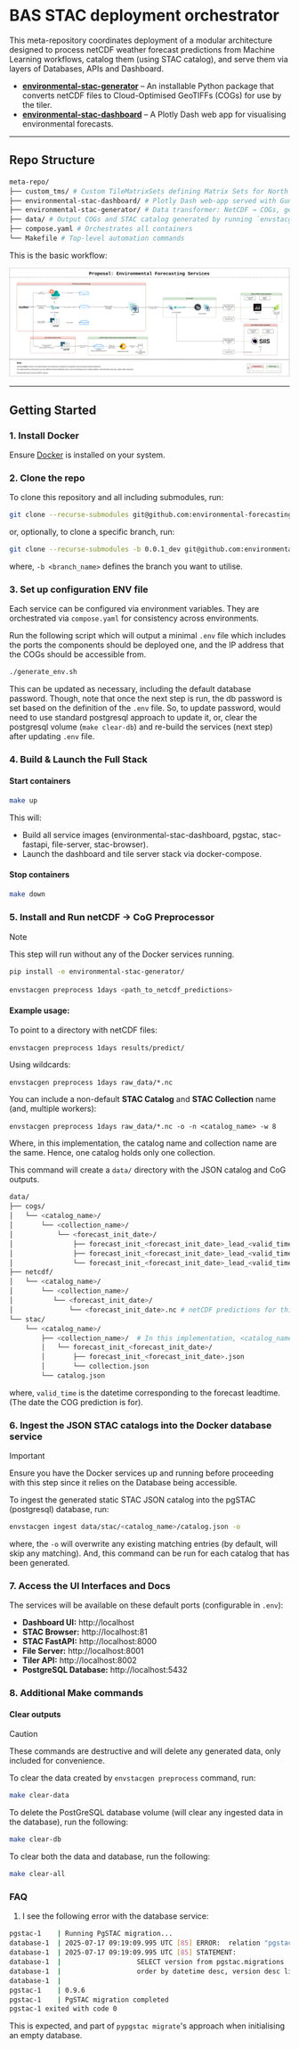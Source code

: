 # BAS STAC deployment orchestrator

This meta-repository coordinates deployment of a modular architecture designed to process netCDF weather forecast predictions from Machine Learning workflows, catalog them (using STAC catalog), and serve them via layers of Databases, APIs and Dashboard.

- **[environmental-stac-generator](https://github.com/environmental-forecasting/environmental-stac-generator)** – An installable Python package that converts netCDF files to Cloud-Optimised GeoTIFFs (COGs) for use by the tiler.
- **[environmental-stac-dashboard](https://github.com/environmental-forecasting/environmental-stac-dashboard)** – A Plotly Dash web app for visualising environmental forecasts.

---

## Repo Structure

```bash
meta-repo/
├── custom_tms/ # Custom TileMatrixSets defining Matrix Sets for North and South projections (used by TiTiler Docker service)
├── environmental-stac-dashboard/ # Plotly Dash web-app served with Gunicorn
├── environmental-stac-generator/ # Data transformer: NetCDF → COGs, generate STAC catalog, ingest into pgSTAC database
├── data/ # Output COGs and STAC catalog generated by running `envstacgen` command from `environmental-stac-generator` install on IceNet and other prediction netCDF files
├── compose.yaml # Orchestrates all containers
└── Makefile # Top-level automation commands
```

This is the basic workflow:

![Architecture diagram](docs/images/forecast-services-dash-pgstac-leaflet-schematic.png "Architecture Diagram")

---

## Getting Started

### 1. Install Docker

Ensure [Docker](https://docs.docker.com/get-docker/) is installed on your system.


### 2. Clone the repo

To clone this repository and all including submodules, run:

```bash
git clone --recurse-submodules git@github.com:environmental-forecasting/environmental-stac-orchestrator.git
```

or, optionally, to clone a specific branch, run:

```bash
git clone --recurse-submodules -b 0.0.1_dev git@github.com:environmental-forecasting/environmental-stac-orchestrator.git
```

where, `-b <branch_name>` defines the branch you want to utilise.

### 3. Set up configuration ENV file

Each service can be configured via environment variables. They
are orchestrated via `compose.yaml` for consistency across
environments.

Run the following script which will output a minimal `.env` file which
includes the ports the components should be deployed one, and the IP
address that the COGs should be accessible from.

```bash
./generate_env.sh
```

This can be updated as necessary, including the default database password. Though, note that once the next step is
run, the db password is set based on the definition of the `.env` file. So, to update password, would need to use
standard postgresql approach to update it, or, clear the postgresql volume (`make clear-db`) and re-build the
services (next step) after updating `.env` file.

### 4. Build & Launch the Full Stack

#### Start containers

```bash
make up
```

This will:

* Build all service images (environmental-stac-dashboard, pgstac, stac-fastapi, file-server, stac-browser).
* Launch the dashboard and tile server stack via docker-compose.


#### Stop containers

```bash
make down
```

### 5. Install and Run netCDF -> CoG Preprocessor

> [!NOTE]
> This step will run without any of the Docker services running.

```bash
pip install -e environmental-stac-generator/

envstacgen preprocess 1days <path_to_netcdf_predictions>
```

#### Example usage:

To point to a directory with netCDF files:

`envstacgen preprocess 1days results/predict/`

Using wildcards:

`envstacgen preprocess 1days raw_data/*.nc`

You can include a non-default **STAC Catalog** and **STAC Collection** name (and, multiple workers):

`envstacgen preprocess 1days raw_data/*.nc -o -n <catalog_name> -w 8`

Where, in this implementation, the catalog name and collection name are the same. Hence,
one catalog holds only one collection.

This command will create a `data/` directory with the JSON catalog and CoG outputs.

```bash
data/
├── cogs/
│   └── <catalog_name>/
│       └── <collection_name>/
│           └── <forecast_init_date>/
│               ├── forecast_init_<forecast_init_date>_lead_<valid_time>.jpg        # Thumbnail file
│               ├── forecast_init_<forecast_init_date>_lead_<valid_time>.tif        # COG w/ internal overviews
│               └── forecast_init_<forecast_init_date>_lead_<valid_time>.tif.ovr    # External overviews
├── netcdf/
│   └── <catalog_name>/
│       └── <collection_name>/
│          └── <forecast_init_date>/
│              └── <forecast_init_date>.nc # netCDF predictions for this forecast init date, with all leadtimes stored in this file
└── stac/
    └── <catalog_name>/
        ├── <collection_name>/  # In this implementation, <catalog_name> and <collection_name> are the same
        │   └── forecast_init_<forecast_init_date>/
        │       ├── forecast_init_<forecast_init_date>.json
        │       └── collection.json
        └── catalog.json

```

where, `valid_time` is the datetime corresponding to the forecast leadtime. (The date the COG prediction is for).


### 6. Ingest the JSON STAC catalogs into the Docker database service

> [!IMPORTANT]
> Ensure you have the Docker services up and running before proceeding with this step since it relies on the Database being accessible.

To ingest the generated static STAC JSON catalog into the pgSTAC (postgresql) database, run:

```bash
envstacgen ingest data/stac/<catalog_name>/catalog.json -o
```

where, the `-o` will overwrite any existing matching entries (by default, will skip any matching).
And, this command can be run for each catalog that has been generated.

### 7. Access the UI Interfaces and Docs

The services will be available on these default ports (configurable in `.env`):

* **Dashboard UI:** http://localhost
* **STAC Browser:** http://localhost:81
* **STAC FastAPI:** http://localhost:8000
* **File Server:** http://localhost:8001
* **Tiler API:** http://localhost:8002
* **PostgreSQL Database:** http://localhost:5432

### 8. Additional Make commands

#### Clear outputs

> [!CAUTION]
> These commands are destructive and will delete any generated data, only included for convenience.

To clear the data created by `envstacgen preprocess` command, run:

```bash
make clear-data
```

To delete the PostGreSQL database volume (will clear any ingested data in the database), run the following:

```bash
make clear-db
```

To clear both the data and database, run the following:

```bash
make clear-all
```

### FAQ

1. I see the following error with the database service:

```bash
pgstac-1    | Running PgSTAC migration...
database-1  | 2025-07-17 09:19:09.995 UTC [85] ERROR:  relation "pgstac.migrations" does not exist at character 38
database-1  | 2025-07-17 09:19:09.995 UTC [85] STATEMENT:  
database-1  |                   SELECT version from pgstac.migrations
database-1  |                   order by datetime desc, version desc limit 1;
database-1  |                   
pgstac-1    | 0.9.6
pgstac-1    | PgSTAC migration completed
pgstac-1 exited with code 0
```

This is expected, and part of `pypgstac migrate`'s approach when initialising an empty database.
